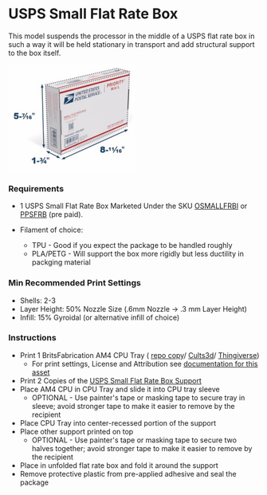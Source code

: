 # USPS Small Flat Rate Box

This model suspends the processor in the middle of a USPS flat rate box in such a way it will be held stationary in
transport and add structural support to the box itself.

![](img/OSMALLFRBI.jpg)

### Requirements

- 1 USPS Small Flat Rate Box Marketed Under the SKU
[OSMALLFRBI](https://store.usps.com/store/product/shipping-supplies/priority-mail-small-flat-rate-box-P_SMALL_FRB) or
[PPSFRB](https://store.usps.com/store/product/shipping-supplies/priority-mail-forever-prepaid-small-box-P_PPSFRB) (pre
paid).

- Filament of choice:
  - TPU - Good if you expect the package to be handled roughly
  - PLA/PETG - Will support the box more rigidly but less ductility in packging material

### Min Recommended Print Settings

- Shells: 2-3
- Layer Height: 50% Nozzle Size (.6mm Nozzle -> .3 mm Layer Height)
- Infill: 15% Gyroidal (or alternative infill of choice)

### Instructions

- Print 1 BritsFabrication AM4 CPU Tray (
[repo copy](../../Common/BritsFabrication-am4-amd-cpu-tray-box/am4_cpu_box.stl)/
[Cults3d](https://cults3d.com/en/3d-model/home/am4-amd-cpu-tray-box)/
[Thingiverse](https://www.thingiverse.com/thing:3788117))
  - For print settings, License and Attribution see [documentation for this asset](../../Common/BritsFabrication-am4-amd-cpu-tray-box/README.md)
- Print 2 Copies of the [USPS Small Flat Rate Box Support](AM4_USPS_FLAT_RATE_SMALL_BOX_OSMALLFRBI.stl)
- Place AM4 CPU in CPU Tray and slide it into CPU tray sleeve
  - OPTIONAL - Use painter's tape or masking tape to secure tray in sleeve; avoid stronger tape to make it easier to remove by the recipient
- Place CPU Tray into center-recessed portion of the support
- Place other support printed on top
  - OPTIONAL - Use painter's tape or masking tape to secure two halves together; avoid stronger tape to make it easier to remove by the recipient
- Place in unfolded flat rate box and fold it around the support
- Remove protective plastic from pre-applied adhesive and seal the package

